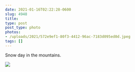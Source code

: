 ```yaml
---
date: 2021-01-16T02:22:28-0600
slug: 4948
title: 
type: post
post_type: photo
photos:
- /uploads/2021/572e9ef1-80f3-4412-96ac-7183d095ed0d.jpeg
tags: []
---
```

Snow day in the mountains.


![](/uploads/2021/572e9ef1-80f3-4412-96ac-7183d095ed0d.jpeg)


